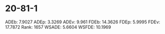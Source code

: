 # 20-81-1

ADEb: 7.9027
ADEp: 3.3269
ADEv: 9.961
FDEb: 14.3626
FDEp: 5.9995
FDEv: 17.7872
Rank: 1657
WSADE: 5.6604
WSFDE: 10.1969